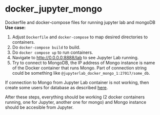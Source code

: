 # docker_jupyter_mongo
Dockerfile and docker-compose files for running jupyter lab and mongoDB
**Use case:**
1. Adjust `Dockerfile` and `docker-compose` to map desired directories to containers.
2. Do `docker-compose build` to build.
3. Do `docker compose up` to run containers.
4. Navigate to http://0.0.0.0:8888/lab to see Jupyter Lab running.
5. Try to connect to MongoDB, the IP address of Mongo instance is name of the Docker container that runs Mongo.
Part of connection string could be something like `@jupyterlab_docker_mongo_1:27017/some_db`.

If connection to Mongo from Jupyter Lab container is not working, then create some users
for database as described [here](https://medium.com/rahasak/enable-mongodb-authentication-with-docker-1b9f7d405a94).

After these steps, everything should be working (2 docker containers running, one for Jupyter, another one for mongo)
and Mongo instance should be accesible from Jupyter.

